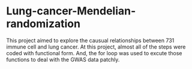 # Lung-cancer-Mendelian-randomization
This project aimed to explore the causual relationships between 731 immune cell and lung cancer. At this project, almost all of the steps were coded with functional form. And, the for loop was used to excute those functions to deal with the GWAS data patchly.
